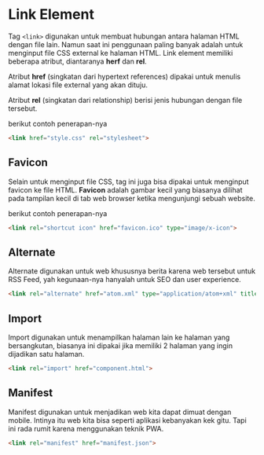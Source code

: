 # Link Element

Tag `<link>` digunakan untuk membuat hubungan antara halaman HTML dengan file lain. Namun saat ini penggunaan  paling banyak adalah untuk menginput file CSS external ke halaman HTML. Link element memiliki beberapa atribut, diantaranya **herf** dan **rel**.

Atribut **href** (singkatan dari hypertext references) dipakai untuk menulis alamat lokasi file external yang akan dituju.

Atribut **rel** (singkatan dari relationship) berisi jenis hubungan dengan file tersebut.

berikut contoh penerapan-nya

```html
<link href="style.css" rel="stylesheet">
```

## Favicon

Selain untuk menginput file CSS, tag ini juga bisa dipakai untuk menginput favicon ke file HTML. **Favicon** adalah gambar kecil yang biasanya dilihat pada tampilan kecil di tab web browser ketika mengunjungi sebuah website.

berikut contoh penerapan-nya

```html
<link rel="shortcut icon" href="favicon.ico" type="image/x-icon">
```

## Alternate

Alternate digunakan untuk web khususnya berita karena web tersebut untuk RSS Feed, yah kegunaan-nya hanyalah untuk SEO dan user experience.

```html
<link rel="alternate" href="atom.xml" type="application/atom+xml" title="Atom">
```

## Import

Import digunakan untuk menampilkan halaman lain ke halaman yang bersangkutan, biasanya ini dipakai jika memiliki 2 halaman yang ingin dijadikan satu halaman.

```html
<link rel="import" href="component.html">
```

## Manifest

Manifest digunakan untuk menjadikan web kita dapat dimuat dengan mobile. Intinya itu web kita bisa seperti aplikasi kebanyakan kek gitu. Tapi ini rada rumit karena menggunakan teknik PWA.

```html
<link rel="manifest" href="manifest.json">
```